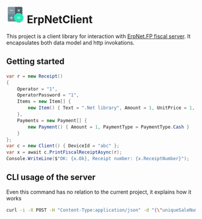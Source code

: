 # <img src="https://github.com/SKYWARE-Group/ErpNetClient/blob/master/ErpNetClient/Assets/erp-net-fs-client.png" width="48" height="48"/> ErpNetClient

This project is a client library for interaction with [ErpNet.FP fiscal server](https://github.com/erpnet/ErpNet.FP). It encapsulates both data model and http invokations.

## Getting started

```c#
var r = new Receipt()
{
    Operator = "1",
    OperatorPassword = "1",
    Items = new Item[] {
        new Item() { Text = ".Net library", Amount = 1, UnitPrice = 1, Quantity = 1, TaxGroup = TaxGroup.TaxGroup1}
    },
    Payments = new Payment[] {
        new Payment() { Amount = 1, PaymentType = PaymentType.Cash }
    }
};
var c = new Client() { DeviceId = "abc" };
var x = await c.PrintFiscalReceiptAsync(r);
Console.WriteLine($"OK: {x.Ok}, Receipt number: {x.ReceiptNumber}");
```

## CLI usage of the server

Even this command has no relation to the current project, it explains how it works

```bash
curl -i -X POST -H "Content-Type:application/json" -d "{\"uniqueSaleNumber\": \"DT279013-0001-0000052\", \"operator\": \"1\", \"operatorPassword\": \"1\", \"items\": [{\"text\": \"test\", \"quantity\": 1, \"unitPrice\": 1, \"taxGroup\": 1 }], \"payments\": [{\"amount\": 1, \"paymentType\": \"cash\" } ]}" http://localhost:8001/printers/dt797821/receipt/
```
